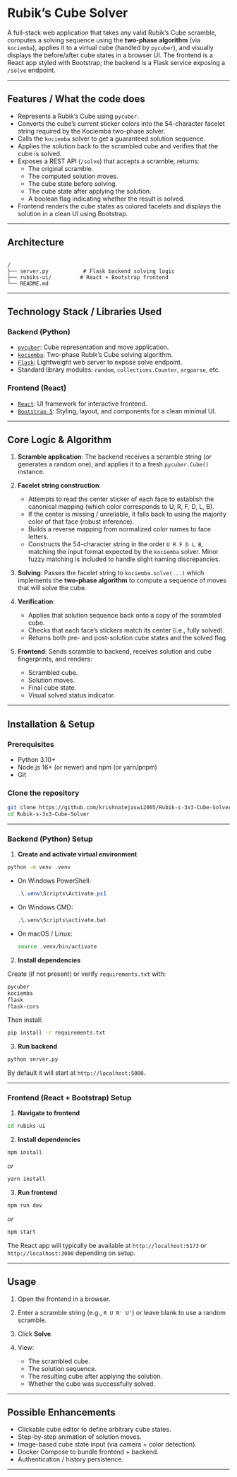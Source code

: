 # Rubik’s Cube Solver

A full-stack web application that takes any valid Rubik’s Cube scramble, computes a solving sequence using the **two-phase algorithm** (via `kociemba`), applies it to a virtual cube (handled by `pycuber`), and visually displays the before/after cube states in a browser UI. The frontend is a React app styled with Bootstrap; the backend is a Flask service exposing a `/solve` endpoint.

---

## Features / What the code does

- Represents a Rubik’s Cube using `pycuber`.
- Converts the cube’s current sticker colors into the 54-character facelet string required by the Kociemba two-phase solver.
- Calls the `kociemba` solver to get a guaranteed solution sequence.
- Applies the solution back to the scrambled cube and verifies that the cube is solved.
- Exposes a REST API (`/solve`) that accepts a scramble, returns:
  - The original scramble.
  - The computed solution moves.
  - The cube state before solving.
  - The cube state after applying the solution.
  - A boolean flag indicating whether the result is solved.
- Frontend renders the cube states as colored facelets and displays the solution in a clean UI using Bootstrap.

---

## Architecture

```

/
├── server.py           # Flask backend solving logic
├── rubiks-ui/         # React + Bootstrap frontend
└── README.md          

````

---

## Technology Stack / Libraries Used

### Backend (Python)

- [`pycuber`](https://github.com/SvenWerlen/pycuber): Cube representation and move application.  
- [`kociemba`](https://pypi.org/project/kociemba/): Two-phase Rubik’s Cube solving algorithm.  
- [`Flask`](https://flask.palletsprojects.com/): Lightweight web server to expose solve endpoint.  
- Standard library modules: `random`, `collections.Counter`, `argparse`, etc.

### Frontend (React)

- [`React`](https://react.dev/): UI framework for interactive frontend.  
- [`Bootstrap 5`](https://getbootstrap.com/): Styling, layout, and components for a clean minimal UI.  

---

## Core Logic & Algorithm

1. **Scramble application**: The backend receives a scramble string (or generates a random one), and applies it to a fresh `pycuber.Cube()` instance.

2. **Facelet string construction**:
   - Attempts to read the center sticker of each face to establish the canonical mapping (which color corresponds to U, R, F, D, L, B).
   - If the center is missing / unreliable, it falls back to using the majority color of that face (robust inference).
   - Builds a reverse mapping from normalized color names to face letters.
   - Constructs the 54-character string in the order `U R F D L B`, matching the input format expected by the `kociemba` solver. Minor fuzzy matching is included to handle slight naming discrepancies.

3. **Solving**: Passes the facelet string to `kociemba.solve(...)` which implements the **two-phase algorithm** to compute a sequence of moves that will solve the cube.

4. **Verification**:
   - Applies that solution sequence back onto a copy of the scrambled cube.
   - Checks that each face’s stickers match its center (i.e., fully solved).
   - Returns both pre- and post-solution cube states and the solved flag.

5. **Frontend**: Sends scramble to backend, receives solution and cube fingerprints, and renders:
   - Scrambled cube.
   - Solution moves.
   - Final cube state.
   - Visual solved status indicator.

---

## Installation & Setup

### Prerequisites

- Python 3.10+  
- Node.js 16+ (or newer) and npm (or yarn/pnpm)  
- Git  

### Clone the repository

```bash
git clone https://github.com/krishnatejaswi2005/Rubik-s-3x3-Cube-Solver.git
cd Rubik-s-3x3-Cube-Solver
````

---

### Backend (Python) Setup

1. **Create and activate virtual environment**

```bash
python -m venv .venv
```

* On Windows PowerShell:

  ```powershell
  .\.venv\Scripts\Activate.ps1
  ```
* On Windows CMD:

  ```cmd
  .\.venv\Scripts\activate.bat
  ```
* On macOS / Linux:

  ```bash
  source .venv/bin/activate
  ```

2. **Install dependencies**

Create (if not present) or verify `requirements.txt` with:

```txt
pycuber
kociemba
flask
flask-cors
```

Then install:

```bash
pip install -r requirements.txt
```

3. **Run backend**

```bash
python server.py
```

By default it will start at `http://localhost:5000`.

---

### Frontend (React + Bootstrap) Setup

1. **Navigate to frontend**

```bash
cd rubiks-ui
```

2. **Install dependencies**

```bash
npm install
```

*or*

```bash
yarn install
```

3. **Run frontend**

```bash
npm run dev
```

*or*

```bash
npm start
```

The React app will typically be available at `http://localhost:5173` or `http://localhost:3000` depending on setup.

---

## Usage

1. Open the frontend in a browser.
2. Enter a scramble string (e.g., `R U R' U'`) or leave blank to use a random scramble.
3. Click **Solve**.
4. View:

   * The scrambled cube.
   * The solution sequence.
   * The resulting cube after applying the solution.
   * Whether the cube was successfully solved.

---

## Possible Enhancements

* Clickable cube editor to define arbitrary cube states.
* Step-by-step animation of solution moves.
* Image-based cube state input (via camera + color detection).
* Docker Compose to bundle frontend + backend.
* Authentication / history persistence.

---
